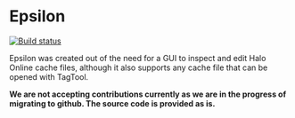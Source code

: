 # Epsilon

[![Build status](https://github.com/TheGuardians/EpsilonPublic/actions/workflows/build.yml/badge.svg)](https://github.com/TheGuardians/EpsilonPublic/actions)

Epsilon was created out of the need for a GUI to inspect and edit Halo Online cache files, although it also supports any cache file that can be opened with TagTool.

**We are not accepting contributions currently as we are in the progress of migrating to github. The source code is provided as is.**
